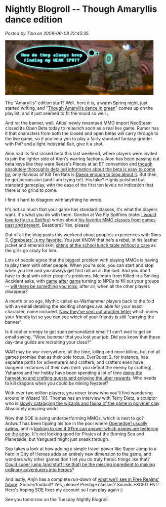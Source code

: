 # Nightly Blogroll -- Though Amaryllis dance edition

*Posted by Tipa on 2009-06-08 22:45:35*

![neosteambanner](../../../uploads/2009/06/neosteambanner.jpg "neosteambanner")

The "Amaryllis" edition stuff? Well, here it is, a warm Spring night, just started writing, and "[Though Amaryllis dance in green](http://www.youtube.com/watch?v=NEOI5Ct9DL4)" comes up on the playlist, and it just seemed to fit the mood so well...

And re: the banner, well, Atlus' newly revamped MMO import NeoSteam closed its Open Beta today to relaunch soon as a real live game. Rumor has it that characters from both the closed and open betas will carry through to the live game, so if you've a yen to play a fairly standard fantasy grinder with PvP and a light industrial flair, give it a shot.

Aion had its first closed beta this last weekend, where players were invited to join the lighter side of Aion's warring factions. Aion has been passing out beta keys like they were Reese's Pieces at an ET convention and [though absolutely thoroughly detailed information about the beta is easy to come by](http://www.aionsource.com/forum/general-discussion/), only Ravious of Kill Ten Rats is [Daeva enough to blog about it](http://www.killtenrats.com/2009/06/08/aion-weekend-wrapup/). But then, he got permission (and I am trying to!). His take? Highly polished but standard gameplay, with the ease of the first ten levels no indication that there is no grind to come.

I find it hard to disagree with anything he wrote.

It's not so much that your game has standard classes, it's what the players want. It's what you do with them. Gordon at We Fly Spitfires (note: [I would love to fly in a Spitfire](http://www.warbirdexperiences.co.uk/fly_a_spitfire.html)) writes about [his favorite MMO classes from games past and present](http://blog.weflyspitfires.com/2009/06/08/mmo-classes-that-i-love/). Beastlord? Yes, please! 

Out of all the blog posts this weekend about people's experiences with Sims 3, [Ogrebears' is my favorite](http://ogrebear.com/?p=1031). You just KNOW that he's a rebel, in his leather jacket and emerald skin, [sitting at the school lunch table without a care](http://farm3.static.flickr.com/2474/3603078002_991e992b83.jpg?v=0) as the girls go crazy for him.

Lots of people agree that the biggest problem with playing MMOs is having to play them with other people. When you're solo, you can start and stop when you like and you always get first roll on all the loot. And you don't have to deal with other people's problems. Melmoth from Killed in a Smiling Accident asks, with [game](http://wiki.guildwars.com/wiki/Henchman) [after](http://biobreak.wordpress.com/2009/05/27/imaginary-playmates/) [game](../../../index.php/2008/10/22/eq-seeds-of-destruction-meet-caiffin-the-merc/) turning to NPCs to fill out your groups -- [will there be something you miss](http://kiasa.org/2009/06/08/we-even-picked-up-a-preacher-for-some-reason-and-a-bona-fide-companion/), after all, when all the other players disappear?

A month or so ago, Mythic called ex-Warhammer players back to the fold with an email detailing the exciting changes available for your exact character, name included. [Now they've sent out another letter](http://www.virginworlds.com/pg.php?n=10147) which mines your friends list so you can see which of your friends is still "carrying the banner".

Is it cool or creepy to get such personalized email? I can't wait to get an email saying, "Wow, bummer that you lost your job. Did you know that these day-time guilds are recruiting your class?"

WAR may be war everywhere, all the time, killing and more killing, but not all games promise that as their sole focus. EverQuest 2, for instance, has separate paths for adventurers and crafters, and crafters even have dungeon instances of their own (hint: you defeat the enemy by crafting). Ysharros and her hubby have been spending a lot of time [doing the harvesting and crafting quests and enjoying the uber rewards](http://stylishcorpse.wordpress.com/2009/06/08/of-shoes-and-ships-and-sealing-wax/). Who needs to kill dragons when you could be mining feysteel?

With over two million players, you never know who you'll find wandering around in Wizard 101. Thomas has an interview with Terry Dietz, a sculptor who is [slowly cataloging the wizards and fauna of the game in polymer clay](http://thefriendlynecromancer.blogspot.com/2009/06/interview-with-terry-dietz-aka-aedan.html). Absolutely amazing work!

Now that SOE is axing underperforming MMOs, which is next to go? Ardwulf has been tipping his toe in the pool where [Openedge1 usually swims](http://simple-n-complex.blogspot.com/2009/03/age-of-conan-retaining-players-good.html), and is [looking to see if XFire can answer which games are teetering on the edge](http://ardwulfslair.wordpress.com/2009/06/07/digging-into-xfire-numbers/). It's not looking good for Pirates of the Burning Sea and Planetside, but Vanguard might just sneak through.

Syp takes a look at how adding a simple travel power like Super Jump to a hero in City of Heroes adds an entirely new dimension to the game, and wonders why other games don't let you do truly heroic things like that? [Could super jump (and stuff like that) be the missing ingredient to making ordinary adventurers into heroes](http://biobreak.wordpress.com/2009/06/08/movement/)?

And lastly, Anjin has a complete run-down of [what we'll see in Free Realms' future](http://bulletpointsblog.blogspot.com/2009/06/news-filter-hints-at-future-of-free.html). Soccer/football? Yes, please! Prestige classes? Sounds EXCELLENT! Here's hoping SOE fixes my account so I can play again :)

See you tomorrow on the Tuesday Nightly Blogroll!

